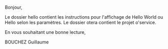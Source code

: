 Bonjour, 

Le dossier hello contient les instructions pour l'affichage de Hello World ou Hello <nom> selon les paramètres.
Le dossier otera contient le projet o'service.

En vous souhaitant une bonne lecture, 

BOUCHEZ Guillaume
